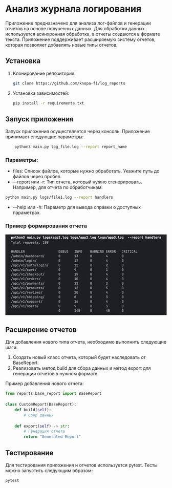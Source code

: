 # Анализ журнала логирования

Приложение предназначено для анализа лог-файлов и генерации отчетов на основе полученных данных.
Для обработки данных используется асинхронная обработка, а отчеты создаются в формате текста.
Приложение поддерживает расширяемую систему отчетов, которая позволяет добавлять новые типы отчетов.

## Установка

1. Клонирование репозитория:

   ```bash
   git clone https://github.com/knopa-f1/log_reports
   
2. Установка зависимостей:
    
    ```bash
    pip install -r requirements.txt
   
## Запуск приложения

Запуск приложения осуществляется через консоль. Приложение принимает следующие параметры:

```bash
    python3 main.py log_file.log --report report_name
```

### Параметры:
* files: Список файлов, которые нужно обработать. Укажите путь до файлов через пробел.
* --report или -r: Тип отчета, который нужно сгенерировать. Например, для отчета по обработчикам:
```bash
python main.py logs/file1.log --report handlers
```
* --help или -h: Параметр для вывода справки о доступных параметрах.

### Пример формирования отчета
![img.png](img.png)

## Расширение отчетов
Для добавления нового типа отчета, необходимо выполнить следующие шаги:
1. Создать новый класс отчета, который будет наследовать от BaseReport.
2. Реализовать метод build для сбора данных и метод export для генерации отчетов в нужном формате.

Пример добавления нового отчета:
```python
from reports.base_report import BaseReport

class CustomReport(BaseReport):
    def build(self):
        # Сбор данных

    def export(self) -> str:
        # Генерация отчета
        return "Generated Report"
```

## Тестирование
Для тестирования приложения и отчетов используется pytest. Тесты можно запустить следующим образом:
```bash
pytest
```

